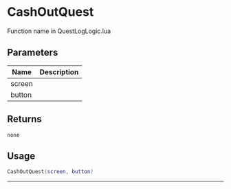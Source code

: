 # CashOutQuest

Function name in QuestLogLogic.lua

## Parameters

| Name   | Description |
| ------ | ----------- |
| screen |             |
| button |             |

## Returns

`none`

## Usage

```lua
CashOutQuest(screen, button)
```

---
